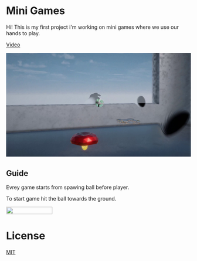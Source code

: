 
# Mini Games

Hi! This is my first project i'm working on mini games where we use our hands to play.

[Video](https://www.youtube.com/watch?v=ruRlvjdJYNE&ab_channel=DanielBrud)

![alt text](https://github.com/DanielBrud/MiniGames/blob/master/Images/Unity%20MiniGames.png)

## Guide

Evrey game starts from spawing ball before player.

To start game hit the ball towards the ground.

<img src= "https://user-images.githubusercontent.com/32804264/227599081-716d7b32-19d2-456a-91a6-b0f8e42994f7.gif" width= "50%" height = "50%">


# License
[MIT](https://github.com/DanielBrud/MiniGames/blob/master/LICENSE)





